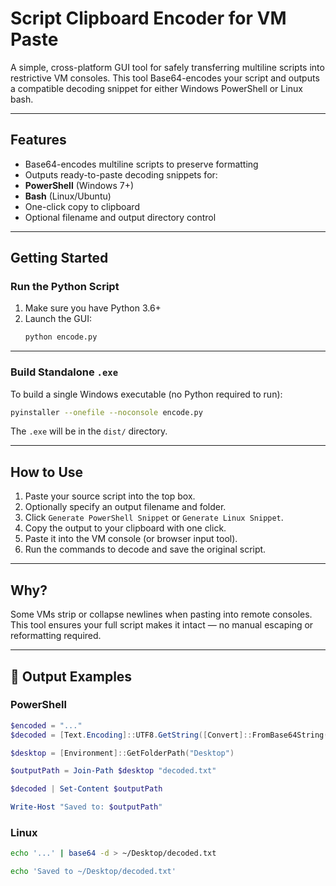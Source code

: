 
# Script Clipboard Encoder for VM Paste

A simple, cross-platform GUI tool for safely transferring multiline scripts into restrictive VM consoles. This tool Base64-encodes your script and outputs a compatible decoding snippet for either Windows PowerShell or Linux bash.


---

## Features

-  Base64-encodes multiline scripts to preserve formatting
-  Outputs ready-to-paste decoding snippets for:
  - **PowerShell** (Windows 7+)
  - **Bash** (Linux/Ubuntu)
-  One-click copy to clipboard
-  Optional filename and output directory control

---

## Getting Started

### Run the Python Script

1. Make sure you have Python 3.6+
2. Launch the GUI:
   ```bash
   python encode.py
   ```

---

### Build Standalone `.exe`

To build a single Windows executable (no Python required to run):

```bash
pyinstaller --onefile --noconsole encode.py
```

The `.exe` will be in the `dist/` directory.

---

## How to Use

1. Paste your source script into the top box.
2. Optionally specify an output filename and folder.
3. Click `Generate PowerShell Snippet` or `Generate Linux Snippet`.
4. Copy the output to your clipboard with one click.
5. Paste it into the VM console (or browser input tool).
6. Run the commands to decode and save the original script.

---

## Why?

Some VMs strip or collapse newlines when pasting into remote consoles. This tool ensures your full script makes it intact — no manual escaping or reformatting required.

---

## 📁 Output Examples

### PowerShell
```powershell
$encoded = "..."
$decoded = [Text.Encoding]::UTF8.GetString([Convert]::FromBase64String($encoded))

$desktop = [Environment]::GetFolderPath("Desktop")

$outputPath = Join-Path $desktop "decoded.txt"

$decoded | Set-Content $outputPath

Write-Host "Saved to: $outputPath"
```

### Linux
```bash
echo '...' | base64 -d > ~/Desktop/decoded.txt

echo 'Saved to ~/Desktop/decoded.txt'
```
